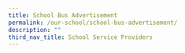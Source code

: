 ```yaml
---
title: School Bus Advertisement
permalink: /our-school/school-bus-advertisement/
description: ""
third_nav_title: School Service Providers
---
```

